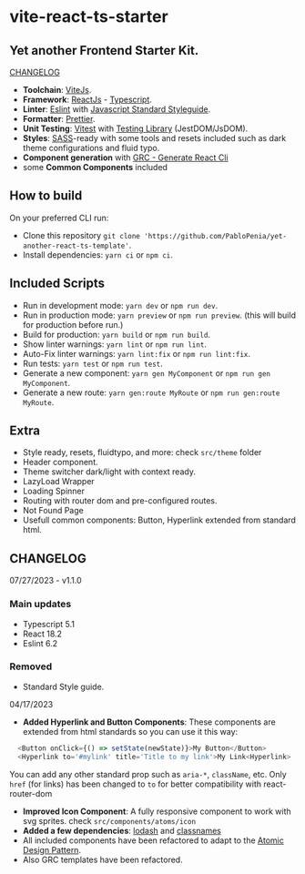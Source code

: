 # vite-react-ts-starter

## Yet another Frontend Starter Kit.

[CHANGELOG](https://github.com/PabloPenia/vite-react-ts-starter/tree/main#changelog)

- **Toolchain**: [ViteJs](https://vitejs.dev/ 'ViteJS documentation').
- **Framework**: [ReactJs](https://reactjs.org 'React Documentation') -
  [Typescript](https://typescriptlang.org 'Typescript documentation').
- **Linter**: [Eslint](https://eslint.org 'Eslint documentation') with
  [Javascript Standard Styleguide](https://standardjs.com/ 'JS Standard style documentation').
- **Formatter**: [Prettier](https://prettier.io 'Prettier documentation').
- **Unit Testing**: [Vitest](https://vitest.org 'Vitest documentation') with
  [Testing Library](https://testing-library.com/ 'Testing library documentation')
  (JestDOM/JsDOM).
- **Styles**: [SASS](https://sasslang.org 'Sass documentation')-ready with some
  tools and resets included such as dark theme configurations and fluid typo.
- **Component generation** with
  [GRC - Generate React Cli](https://github.com/arminbro/generate-react-cli 'Generate React Clic Documentation')
- some **Common Components** included

## How to build

On your preferred CLI run:

- Clone this repository
  `git clone 'https://github.com/PabloPenia/yet-another-react-ts-template'`.
- Install dependencies: `yarn ci` or `npm ci`.

## Included Scripts

- Run in development mode: `yarn dev` or `npm run dev`.
- Run in production mode: `yarn preview` or `npm run preview`. (this will build
  for production before run.)
- Build for production: `yarn build` or `npm run build`.
- Show linter warnings: `yarn lint` or `npm run lint`.
- Auto-Fix linter warnings: `yarn lint:fix` or `npm run lint:fix`.
- Run tests: `yarn test` or `npm run test`.
- Generate a new component: `yarn gen MyComponent` or `npm run gen MyComponent`.
- Generate a new route: `yarn gen:route MyRoute` or `npm run gen:route MyRoute`.

## Extra

- Style ready, resets, fluidtypo, and more: check `src/theme` folder
- Header component.
- Theme switcher dark/light with context ready.
- LazyLoad Wrapper
- Loading Spinner
- Routing with router dom and pre-configured routes.
- Not Found Page
- Usefull common components: Button, Hyperlink extended from standard html.

## CHANGELOG

07/27/2023 - v1.1.0

### Main updates

- Typescript 5.1
- React 18.2
- Eslint 6.2

### Removed

- Standard Style guide.

04/17/2023

- **Added Hyperlink and Button Components**: These components are extended from
  html standards so you can use it this way:

```ts
  <Button onClick={() => setState(newState)}>My Button</Button>
  <Hyperlink to='#mylink' title='Title to my link'>My Link<Hyperlink>
```

You can add any other standard prop such as `aria-*`, `className`, etc. Only
`href` (for links) has been changed to `to` for better compatibility with
react-router-dom

- **Improved Icon Component**: A fully responsive component to work with svg
  sprites. check `src/components/atoms/icon`
- **Added a few dependencies**: [lodash](https://lodash.com/) and
  [classnames](https://github.com/JedWatson/classnames#readme)
- All included components have been refactored to adapt to the
  [Atomic Design Pattern](https://www.smashingmagazine.com/2016/12/atomic-design-workflow/).
- Also GRC templates have been refactored.
